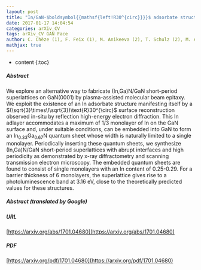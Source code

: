 ```yaml
---
layout: post
title: "In/GaN-$boldsymbol{{mathsf{left!R30^{circ}}}}$ adsorbate structure as a template for embedded N/GaN monolayers and short-period superlattices"
date: 2017-01-17 14:04:54
categories: arXiv_CV
tags: arXiv_CV GAN Face
author: C. Chèze (1), F. Feix (1), M. Anikeeva (2), T. Schulz (2), M. Albrecht (2), H. Riechert (1), O. Brandt (1), R. Calarco (1) ((1) Paul-Drude-Institut für Festkörperelektronik, Leibniz-Institut im Forschungsverbund Berlin e.V, Berlin, Germany, (2) Leibniz-Institut für Kristallzüchtung, Berlin, Germany)
mathjax: true
---
```


* content
{:toc}

##### Abstract
We explore an alternative way to fabricate (In,Ga)N/GaN short-period superlattices on GaN(0001) by plasma-assisted molecular beam epitaxy. We exploit the existence of an In adsorbate structure manifesting itself by a $(\sqrt{3}\times\!\sqrt{3})\text{R}30^{\circ}$ surface reconstruction observed in-situ by reflection high-energy electron diffraction. This In adlayer accommodates a maximum of 1/3 monolayer of In on the GaN surface and, under suitable conditions, can be embedded into GaN to form an In$_{0.33}$Ga$_{0.67}$N quantum sheet whose width is naturally limited to a single monolayer. Periodically inserting these quantum sheets, we synthesize (In,Ga)N/GaN short-period superlattices with abrupt interfaces and high periodicity as demonstrated by x-ray diffractometry and scanning transmission electron microscopy. The embedded quantum sheets are found to consist of single monolayers with an In content of 0.25-0.29. For a barrier thickness of 6 monolayers, the superlattice gives rise to a photoluminescence band at 3.16 eV, close to the theoretically predicted values for these structures.

##### Abstract (translated by Google)


##### URL
[https://arxiv.org/abs/1701.04680](https://arxiv.org/abs/1701.04680)

##### PDF
[https://arxiv.org/pdf/1701.04680](https://arxiv.org/pdf/1701.04680)

